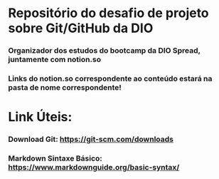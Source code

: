 # Repositório do desafio de projeto sobre Git/GitHub da DIO
### Organizador dos estudos do bootcamp da DIO Spread, juntamente com notion.so

### Links do notion.so correspondente ao conteúdo estará na pasta de nome correspondente!


# Link Úteis:
### Download Git: https://git-scm.com/downloads
### Markdown Sintaxe Básico: https://www.markdownguide.org/basic-syntax/

